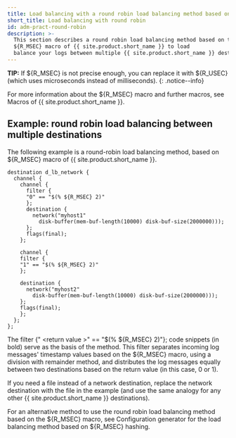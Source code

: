 ```yaml
---
title: Load balancing with a round robin load balancing method based on the ${R_MSEC} macro of {{ site.product.short_name }}
short_title: Load balancing with round robin
id: adm-pract-round-robin
description: >-
  This section describes a round robin load balancing method based on the
  ${R_MSEC} macro of {{ site.product.short_name }} to load
  balance your logs between multiple {{ site.product.short_name }} destinations.
---
```


**TIP:** If ${R_MSEC} is not precise enough, you can replace it with ${R_USEC}
(which uses microseconds instead of milliseconds).
{: .notice--info}

For more information about the ${R_MSEC} macro and further macros,
see Macros of {{ site.product.short_name }}.

## Example: round robin load balancing between multiple destinations

The following example is a round-robin load balancing method, based on
${R_MSEC} macro of {{ site.product.short_name }}.

```config
destination d_lb_network { 
  channel { 
    channel { 
      filter { 
      "0" == "$(% ${R_MSEC} 2)" 
      }; 
      destination { 
        network("myhost1" 
          disk-buffer(mem-buf-length(10000) disk-buf-size(2000000))); 
      }; 
      flags(final); 
    }; 
  
    channel { 
    filter { 
    "1" == "$(% ${R_MSEC} 2)" 
    }; 

    destination { 
      network("myhost2" 
        disk-buffer(mem-buf-length(10000) disk-buf-size(2000000))); 
    }; 
    flags(final); 
    }; 
  }; 
};
```

The filter {\" \<return value \>\" == \"$(% ${R_MSEC} 2)\"}; code
snippets (in bold) serve as the basis of the method. This filter
separates incoming log messages\' timestamp values based on the ${R_MSEC}
macro, using a division with remainder method, and distributes the log
messages equally between two destinations based on the return value (in
this case, 0 or 1).

If you need a file instead of a network destination, replace the network
destination with the file in the example (and use the same analogy for
any other {{ site.product.short_name }} destinations).

For an alternative method to use the round robin load balancing method
based on the ${R_MSEC} macro, see
Configuration generator for the load balancing method based on ${R_MSEC} hashing.
